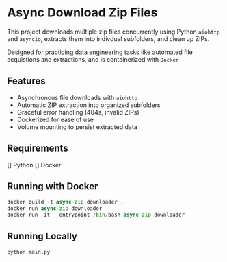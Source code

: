 # Async Download Zip Files

This project downloads multiple zip files 
concurrently using Python `aiohttp` and `asyncio`,
extracts them into indivdual subfolders, and clean up ZIPs.

Designed for practicing data engineering tasks like automated 
file acquistions and extractions, and is containerized 
with `Docker`


## Features
- Asynchronous file downloads with `aiohttp`
- Automatic ZIP extraction into organized subfolders
- Graceful error handling (404s, invalid ZIPs)
- Dockerized for ease of use
- Volume mounting to persist extracted data

## Requirements
[] Python
[] Docker


## Running with Docker
```python
docker build -t async-zip-downloader .
docker run async-zip-downloader
docker run -it --entrypoint /bin/bash async-zip-downloader
```


## Running Locally
```python
python main.py
```




